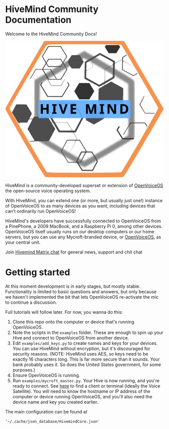 # HiveMind Community Documentation

Welcome to the HiveMind Community Docs!

![](https://github.com/JarbasHiveMind/HiveMind-assets/raw/master/logo/hivemind-512.png)

HiveMind is a community-developed superset or extension of [OpenVoiceOS](https://openvoiceos.github.io/community-docs) the open-source voice operating system.

With HiveMind, you can extend one (or more, but usually just one!) instance of OpenVoiceOS to as many devices as you want, including devices that can't ordinarily run OpenVoiceOS!

HiveMind's developers have successfully connected to OpenVoiceOS from a PinePhone, a 2009 MacBook, and a Raspberry Pi 0, among other devices. OpenVoiceOS itself usually runs on our desktop computers or our home servers, but you can use any Mycroft-branded device, or [OpenVoiceOS](https://github.com/OpenVoiceOS/), as your central unit.

Join [Hivemind Matrix chat](https://matrix.to/#/#jarbashivemind:matrix.org) for general news, support and chit chat

# Getting started

At this moment development is in early stages, but mostly stable. Functionality is limited to basic questions and answers, but only because we haven't implemented the bit that lets OpenVoiceOS re-activate the mic to continue a discussion.

Full tutorials will follow later. For now, you wanna do this:

1. Clone this repo onto the computer or device that's running OpenVoiceOS.
2. Note the scripts in the `examples` folder. These are enough to spin up your Hive and connect to OpenVoiceOS from another device.
3. Edit `examples/add_keys.py` to create names and keys for your devices. You can use HiveMind without encryption, but it's discouraged for security reasons. (NOTE: HiveMind uses AES, so keys need to be exactly 16 characters long. This is far more secure than it sounds. Your bank probably uses it. So does the United States government, for some purposes.)
4. Ensure OpenVoiceOS is running.
5. Run `examples/mycroft_master.py`. Your Hive is now running, and you're ready to connect. See [here](https://github.com/JarbasHiveMind/HiveMind-core/wiki/Nodes) to find a client or terminal (ideally the Voice Satellite). You will need to know the hostname or IP address of the computer or device running OpenVoiceOS, and you'll also need the device name and key you created earlier.


The main configuration can be found at

    '~/.cache/json_database/HivemindCore.json'
